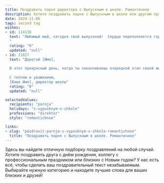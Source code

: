 ```yaml
---
title: Поздравить парня директора с Выпускным в школе. Романтичное
description: Хотите поздравить парня с Выпускным в школе или другим праздником? Наш ИИ создаст незабываемое поздравление, а вы обязательно выделитесь среди других.  
date: 2024-11-06
tags: second tag
wishes:
- id: 114138
  text: "Любимый мой, сегодня твой выпускной!  Сердце переполняется гордостью за тебя, за твою силу, целеустремлённость и яркий ум, который уже сегодня открывает двери в мир больших свершений.  Директор – звучит так гордо и достойно, как и ты сам. Пусть твой путь будет полон успехов, а я всегда буду рядом, поддерживая тебя и любя.  С праздником, мой будущий руководитель и единственный герой!
  "
  rating: "0"
  updated: "null"
- id: 21827
  text: "Дорогой [Имя],
  
  В этот прекрасный день, когда ты заканчиваешь очередной этап своей жизни, я хочу поздравить тебя с выпускным. Пусть этот вечер станет началом новых свершений и ярких моментов. Ты проделал огромную работу, и теперь время праздновать! Пусть твои мечты будут такими же яркими, как эти огни, и пусть каждый новый шаг приближает тебя к успеху. Счастья, здоровья и удачи впереди!
  
  С теплом и уважением,
  [Ваше Имя], директор школы"
  rating: "0"
  updated: "null"

selectedValues:
  recipients: "parnja"
  holidays: "s-vypusknym-v-shkole"
  professions: "direktor"
  style: "romantichnoe"

links:
- slug: "pozdravit-parnja-s-vypusknym-v-shkole-romantichnoe"
  title: "Поздравить парня с Выпускным в школе. Романтичное"
---
```


Здесь вы найдете отличную подборку поздравлений на любой случай.
Хотите поздравить друга с днём рождения, коллегу с профессиональным праздником или близких с Новым годом? У нас есть всё, чтобы сделать ваш поздравительный текст незабываемым. Выбирайте нужную категорию и находите лучшие слова для ваших близких и друзей!
